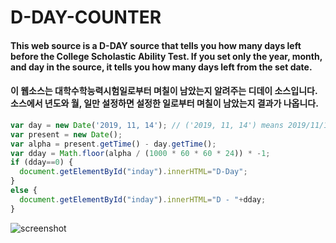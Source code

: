 # D-DAY-COUNTER

#### This web source is a D-DAY source that tells you how many days left before the College Scholastic Ability Test. If you set only the year, month, and day in the source, it tells you how many days left from the set date.
#### 이 웹소스는 대학수학능력시험일로부터 며칠이 남았는지 알려주는 디데이 소스입니다. 소스에서 년도와 월, 일만 설정하면 설정한 일로부터 며칠이 남았는지 결과가 나옵니다.

```Javascript
var day = new Date('2019, 11, 14'); // ('2019, 11, 14') means 2019/11/14.
var present = new Date();
var alpha = present.getTime() - day.getTime();
var dday = Math.floor(alpha / (1000 * 60 * 60 * 24)) * -1;
if (dday==0) {
  document.getElementById("inday").innerHTML="D-Day";
}
else {
  document.getElementById("inday").innerHTML="D - "+dday;
}
```

![screenshot](https://user-images.githubusercontent.com/42485713/61586787-08696300-abb7-11e9-9882-7c7cf2c9da03.JPG)
